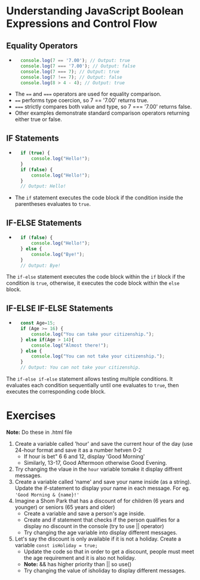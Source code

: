 # Understanding JavaScript Boolean Expressions and Control Flow

## Equality Operators

- ```javascript
    console.log(7 == '7.00'); // Output: true
    console.log(7 === '7.00'); // Output: false
    console.log(7 === 7); // Output: true
    console.log(7 !== 7); // Output: false
    console.log(8 > 4 - 4); // Output: true

- The `==` and `===` operators are used for equality comparison.
- `==` performs type coercion, so 7 == '7.00' returns true.
- `===` strictly compares both value and type, so 7 === '7.00' returns false.
- Other examples demonstrate standard comparison operators returning either true or false.

## IF Statements
- ```javascript
    if (true) {
        console.log("Hello!");
    }
    if (false) {
        console.log("Hello!");
    }
    // Output: Hello!

- The `if` statement executes the code block if the condition inside the parentheses evaluates to `true`.

## IF-ELSE Statements
- ```javascript
    if (false) {
        console.log("Hello!");
    } else {
        console.log("Bye!");
    }
    // Output: Bye!

The `if-else` statement executes the code block within the `if` block if the condition is `true`, otherwise, it executes the code block within the `else` block.

## IF-ELSE IF-ELSE Statements
- ```javascript
    const Age=15;
    if (Age >= 16) {
        console.log("You can take your citizenship.");
    } else if(Age > 14){
        console.log("Almost there!");
    } else {
        console.log("You can not take your citizenship.");
    }
    // Output: You can not take your citizenship.

The `if-else if-else` statement allows testing multiple conditions.
It evaluates each condition sequentially until one evaluates to `true`, then executes the corresponding code block.

# Exercises
**Note:** Do these in .html file
1. Create a variable called 'hour' and save the current hour of the day (use 24-hour format and save it as a number hetven 0-2
    - If hour is bet" 6 6 and 12, display 'Good Morning'
    - Similarly, 13-17, Good Aftermoon otherwise Good Evening.
2. Try changing the vlaue in the `hour` variable tomake it display diffrent messages.
3. Create a variable called 'name' and save your name inside (as a string). Update the if-statement to display your name in each message. For eg. `'Good Morning & {name}!'`
4. Imagine a Shom Park that has a discount of for children (6 years and younger) or seniors (65 years and older)
    - Create a variable and save a person's age inside.
    - Create and if statement that checks if the person qualifies for a display no discount in the console (try to use || operator) 
    - Try changing the age variable into display different messages.
5. Let's say the discount is only available if it is not a holiday. Create a variable `const isHoliday = true;`
    - Update the code so that in order to get a discount, people must meet the age requirement and it is also not holiday.
    - **Note:** && has higher priority than || so use()
    - Try changing the value of isholiday to display different messages.
